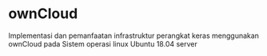 # ownCloud
Implementasi dan pemanfaatan infrastruktur perangkat keras menggunakan ownCloud pada Sistem operasi linux Ubuntu 18.04 server
